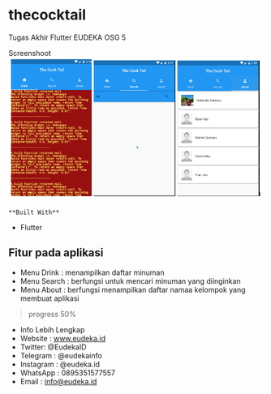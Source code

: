 # thecocktail

Tugas Akhir Flutter EUDEKA OSG 5

Screenshoot
![alt text](images/app.PNG)

	**Built With**
  - Flutter

## Fitur pada aplikasi
- Menu Drink 
  : menampilkan daftar minuman
- Menu Search 
  : berfungsi untuk mencari minuman yang diinginkan 
- Menu About 
  : berfungsi menampilkan daftar namaa kelompok yang membuat aplikasi

> progress 50%

- Info Lebih Lengkap
- Website : www.eudeka.id
- Twitter: @EudekaID
- Telegram : @eudekainfo
- Instagram : @eudeka.id
- WhatsApp : 0895351577557
- Email : info@eudeka.id




